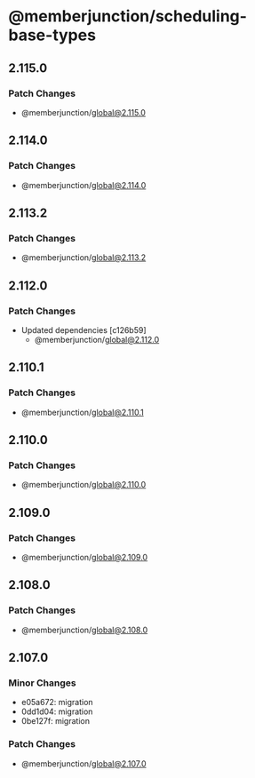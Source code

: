 # @memberjunction/scheduling-base-types

## 2.115.0

### Patch Changes

- @memberjunction/global@2.115.0

## 2.114.0

### Patch Changes

- @memberjunction/global@2.114.0

## 2.113.2

### Patch Changes

- @memberjunction/global@2.113.2

## 2.112.0

### Patch Changes

- Updated dependencies [c126b59]
  - @memberjunction/global@2.112.0

## 2.110.1

### Patch Changes

- @memberjunction/global@2.110.1

## 2.110.0

### Patch Changes

- @memberjunction/global@2.110.0

## 2.109.0

### Patch Changes

- @memberjunction/global@2.109.0

## 2.108.0

### Patch Changes

- @memberjunction/global@2.108.0

## 2.107.0

### Minor Changes

- e05a672: migration
- 0dd1d04: migration
- 0be127f: migration

### Patch Changes

- @memberjunction/global@2.107.0
